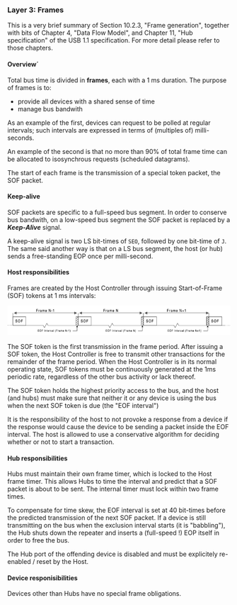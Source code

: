 ### Layer 3: Frames

This is a very brief summary of Section 10.2.3, "Frame generation", together with bits of Chapter 4, "Data Flow Model", and Chapter 11, "Hub specification" of the USB 1.1 specification. For more detail please refer to those chapters.

#### Overview´

Total bus time is divided in **frames**, each with a 1 ms duration. The purpose of frames is to:

* provide all devices with a shared sense of time
* manage bus bandwith

As an example of the first, devices can request to be polled at regular intervals; such intervals are expressed in terms of (multiples of) milli-seconds.

An example of the second is that no more than 90% of total frame time can be allocated to isosynchrous requests (scheduled datagrams).

The start of each frame is the transmission of a special token packet, the SOF packet.

#### Keep-alive

SOF packets are specific to a full-speed bus segment. In order to conserve bus bandwith, on a low-speed bus segment the SOF packet is replaced by a ***Keep-Alive*** signal.

A keep-alive signal is two LS bit-times of `SEO`, followed by one bit-time of `J`. The same said another way is that on a LS bus segment, the host (or hub) sends a free-standing EOP once per milli-second.

#### Host responsibilities

Frames are created by the Host Controller through issuing Start-of-Frame (SOF) tokens at 1 ms intervals:

![a](doc/img/frame.png)

The SOF token is the first transmission in the frame period. After issuing a SOF token, the Host Controller is free to transmit other transactions for the remainder of the frame period. When the Host Controller is in its normal operating state, SOF tokens must be continuously generated at the 1ms periodic rate, regardless of the other bus activity or lack thereof.

The SOF token holds the highest priority access to the bus, and the host (and hubs) must make sure that neither it or any device is using the bus when the next SOF token is due (the "EOF interval")

It is the responsibility of the host to not provoke a response from a device if the response would cause the device to be sending a packet inside the EOF interval. The host is allowed to use a conservative algorithm for deciding whether or not to start a transaction.
 
#### Hub responsibilities

Hubs must maintain their own frame timer, which is locked to the Host frame timer. This allows Hubs to time the interval and predict that a SOF packet is about to be sent. The internal timer must lock within two frame times.

To compensate for time skew, the EOF interval is set at 40 bit-times before the predicted transmission of the next SOF packet. If a device is still transmitting on the bus when the exclusion interval starts (it is "babbling"), the Hub shuts down the repeater and inserts a (full-speed !) EOP itself in order to free the bus.

The Hub port of the offending device is disabled and must be explicitely re-enabled / reset by the Host.

#### Device responisibilities

Devices other than Hubs have no special frame obligations.
